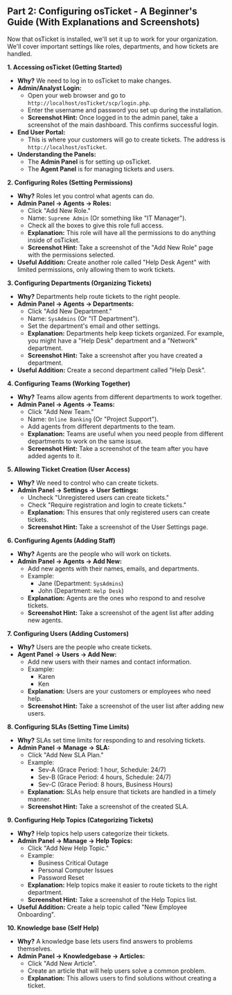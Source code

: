 ## Part 2: Configuring osTicket - A Beginner's Guide (With Explanations and Screenshots)

Now that osTicket is installed, we'll set it up to work for your organization. We'll cover important settings like roles, departments, and how tickets are handled.

**1. Accessing osTicket (Getting Started)**

* **Why?** We need to log in to osTicket to make changes.
* **Admin/Analyst Login:**
    * Open your web browser and go to `http://localhost/osTicket/scp/login.php`.
    * Enter the username and password you set up during the installation.
    * **Screenshot Hint:** Once logged in to the admin panel, take a screenshot of the main dashboard. This confirms successful login.
* **End User Portal:**
    * This is where your customers will go to create tickets. The address is `http://localhost/osTicket`.
* **Understanding the Panels:**
    * The **Admin Panel** is for setting up osTicket.
    * The **Agent Panel** is for managing tickets and users.

**2. Configuring Roles (Setting Permissions)**

* **Why?** Roles let you control what agents can do.
* **Admin Panel -> Agents -> Roles:**
    * Click "Add New Role."
    * Name: `Supreme Admin` (Or something like "IT Manager").
    * Check all the boxes to give this role full access.
    * **Explanation:** This role will have all the permissions to do anything inside of osTicket.
    * **Screenshot Hint:** Take a screenshot of the "Add New Role" page with the permissions selected.
* **Useful Addition:** Create another role called "Help Desk Agent" with limited permissions, only allowing them to work tickets.

**3. Configuring Departments (Organizing Tickets)**

* **Why?** Departments help route tickets to the right people.
* **Admin Panel -> Agents -> Departments:**
    * Click "Add New Department."
    * Name: `SysAdmins` (Or "IT Department").
    * Set the department's email and other settings.
    * **Explanation:** Departments help keep tickets organized. For example, you might have a "Help Desk" department and a "Network" department.
    * **Screenshot Hint:** Take a screenshot after you have created a department.
* **Useful Addition:** Create a second department called "Help Desk".

**4. Configuring Teams (Working Together)**

* **Why?** Teams allow agents from different departments to work together.
* **Admin Panel -> Agents -> Teams:**
    * Click "Add New Team."
    * Name: `Online Banking` (Or "Project Support").
    * Add agents from different departments to the team.
    * **Explanation:** Teams are useful when you need people from different departments to work on the same issue.
    * **Screenshot Hint:** Take a screenshot of the team after you have added agents to it.

**5. Allowing Ticket Creation (User Access)**

* **Why?** We need to control who can create tickets.
* **Admin Panel -> Settings -> User Settings:**
    * Uncheck "Unregistered users can create tickets."
    * Check "Require registration and login to create tickets."
    * **Explanation:** This ensures that only registered users can create tickets.
    * **Screenshot Hint:** Take a screenshot of the User Settings page.

**6. Configuring Agents (Adding Staff)**

* **Why?** Agents are the people who will work on tickets.
* **Admin Panel -> Agents -> Add New:**
    * Add new agents with their names, emails, and departments.
    * Example:
        * Jane (Department: `SysAdmins`)
        * John (Department: `Help Desk`)
    * **Explanation:** Agents are the ones who respond to and resolve tickets.
    * **Screenshot Hint:** Take a screenshot of the agent list after adding new agents.

**7. Configuring Users (Adding Customers)**

* **Why?** Users are the people who create tickets.
* **Agent Panel -> Users -> Add New:**
    * Add new users with their names and contact information.
    * Example:
        * Karen
        * Ken
    * **Explanation:** Users are your customers or employees who need help.
    * **Screenshot Hint:** Take a screenshot of the user list after adding new users.

**8. Configuring SLAs (Setting Time Limits)**

* **Why?** SLAs set time limits for responding to and resolving tickets.
* **Admin Panel -> Manage -> SLA:**
    * Click "Add New SLA Plan."
    * Example:
        * Sev-A (Grace Period: 1 hour, Schedule: 24/7)
        * Sev-B (Grace Period: 4 hours, Schedule: 24/7)
        * Sev-C (Grace Period: 8 hours, Business Hours)
    * **Explanation:** SLAs help ensure that tickets are handled in a timely manner.
    * **Screenshot Hint:** Take a screenshot of the created SLA.

**9. Configuring Help Topics (Categorizing Tickets)**

* **Why?** Help topics help users categorize their tickets.
* **Admin Panel -> Manage -> Help Topics:**
    * Click "Add New Help Topic."
    * Example:
        * Business Critical Outage
        * Personal Computer Issues
        * Password Reset
    * **Explanation:** Help topics make it easier to route tickets to the right department.
    * **Screenshot Hint:** Take a screenshot of the Help Topics list.
* **Useful Addition:** Create a help topic called "New Employee Onboarding".

**10. Knowledge base (Self Help)**

* **Why?** A knowledge base lets users find answers to problems themselves.
* **Admin Panel -> Knowledgebase -> Articles:**
    * Click "Add New Article".
    * Create an article that will help users solve a common problem.
    * **Explanation:** This allows users to find solutions without creating a ticket.
